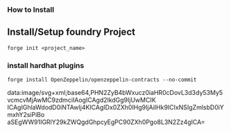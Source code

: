 ### How to Install

## Install/Setup foundry Project 
```
forge init <project_name>
```

### install hardhat plugins
```
forge install OpenZeppelin/openzeppelin-contracts --no-commit
```

data:image/svg+xml;base64,PHN2ZyB4bWxucz0iaHR0cDovL3d3dy53My5vcmcvMjAwMC9zdmciIAogICAgd2lkdGg9IjUwMCIK
ICAgIGhlaWdodD0iNTAwIj4KICAgIDx0ZXh0IHg9IjAiIHk9ICIxNSIgZmlsbD0iYmxhY2siPiBo
aSEgWW91IGRlY29kZWQgdGhpcyEgPC90ZXh0Pgo8L3N2Zz4gICA=